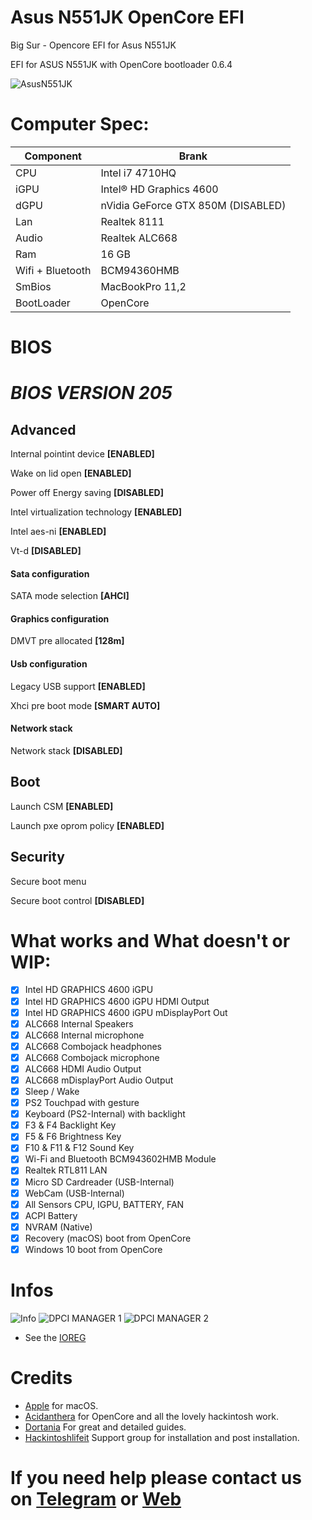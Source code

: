 # Asus N551JK OpenCore EFI
Big Sur - Opencore EFI for Asus N551JK 

EFI for ASUS N551JK with OpenCore bootloader 0.6.4

![AsusN551JK](https://user-images.githubusercontent.com/74409308/102687569-4cb7c300-41f0-11eb-9504-3aea777014af.jpg)

# Computer Spec:

| Component        | Brank                              |
| ---------------- | ---------------------------------- |
| CPU              | Intel i7 4710HQ                    |
| iGPU             | Intel® HD Graphics 4600            |
| dGPU             | nVidia GeForce GTX 850M (DISABLED) |
| Lan              | Realtek 8111                       |
| Audio            | Realtek ALC668                     |
| Ram              | 16 GB                              |
| Wifi + Bluetooth | BCM94360HMB                        |
| SmBios           | MacBookPro 11,2                    |
| BootLoader       | OpenCore                           |

# BIOS
# *BIOS VERSION 205*

## Advanced

Internal pointint device **[ENABLED]**

Wake on lid open **[ENABLED]**

Power off Energy saving **[DISABLED]**


Intel virtualization technology **[ENABLED]**

Intel aes-ni **[ENABLED]**

Vt-d **[DISABLED]**


#### Sata configuration

SATA mode selection **[AHCI]**


#### Graphics configuration

DMVT pre allocated **[128m]**


#### Usb configuration

Legacy USB support **[ENABLED]**

Xhci pre boot mode **[SMART AUTO]**


#### Network stack

Network stack **[DISABLED]**


## Boot

Launch CSM **[ENABLED]**

Launch pxe oprom policy **[ENABLED]**


## Security

Secure boot menu

Secure boot control **[DISABLED]**




# What works and What doesn't or WIP:

- [x] Intel HD GRAPHICS 4600 iGPU
- [x] Intel HD GRAPHICS 4600 iGPU HDMI Output
- [x] Intel HD GRAPHICS 4600 iGPU mDisplayPort Out
- [x] ALC668 Internal Speakers
- [x] ALC668 Internal microphone
- [x] ALC668 Combojack headphones
- [x] ALC668 Combojack microphone
- [x] ALC668 HDMI Audio Output
- [x] ALC668 mDisplayPort Audio Output
- [x] Sleep / Wake
- [x] PS2 Touchpad with gesture
- [x] Keyboard (PS2-Internal) with backlight
- [x] F3 & F4 Backlight Key
- [x] F5 & F6 Brightness Key
- [x] F10 & F11 & F12 Sound Key
- [x] Wi-Fi and Bluetooth BCM943602HMB Module
- [x] Realtek RTL811 LAN
- [x] Micro SD Cardreader (USB-Internal)
- [x] WebCam (USB-Internal)
- [x] All Sensors CPU, IGPU, BATTERY, FAN
- [x] ACPI Battery
- [x] NVRAM (Native)
- [x] Recovery (macOS) boot from OpenCore
- [x] Windows 10 boot from OpenCore

# Infos
![Info](https://user-images.githubusercontent.com/74409308/102687566-4aedff80-41f0-11eb-9ef0-f76423aff984.png)
![DPCI MANAGER 1](https://user-images.githubusercontent.com/74409308/102687571-4de8f000-41f0-11eb-8b02-785a2f85ca3a.png)
![DPCI MANAGER 2](https://user-images.githubusercontent.com/74409308/102687573-4f1a1d00-41f0-11eb-93af-a1619c5932c2.png)
- See the [IOREG](https://github.com/basett1/Asus-N551JK-OC-EFI/blob/main/Infos/ANGELO’s%20MacBook%20Pro.ioreg)

# Credits

- [Apple](https://apple.com) for macOS.
- [Acidanthera](https://github.com/acidanthera) for OpenCore and all the lovely hackintosh work.
- [Dortania](https://dortania.github.io/OpenCore-Install-Guide/config-laptop.plist/icelake.html) For great and detailed guides.
- [Hackintoshlifeit](https://github.com/Hackintoshlifeit) Support group for installation and post installation.

# If you need help please contact us on [Telegram](https://t.me/HackintoshLife_it) or [Web](https://www.hackintoshlife.it/)
